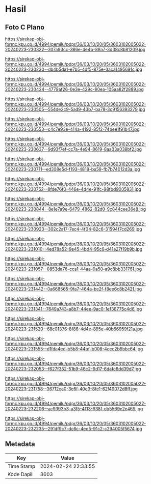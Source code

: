 # Hasil

## Foto C Plano

https://sirekap-obj-formc.kpu.go.id/4994/pemilu/pdpr/36/03/10/20/05/3603102005022-20240223-230322--307a93cc-386e-4e4b-89a7-3d38c8b81209.jpg

https://sirekap-obj-formc.kpu.go.id/4994/pemilu/pdpr/36/03/10/20/05/3603102005022-20240223-230230--db4b5da1-e7b5-4df5-875e-0aca1495691c.jpg

https://sirekap-obj-formc.kpu.go.id/4994/pemilu/pdpr/36/03/10/20/05/3603102005022-20240223-230424--4779af26-0e3e-429c-90ea-105aa82f2889.jpg

https://sirekap-obj-formc.kpu.go.id/4994/pemilu/pdpr/36/03/10/20/05/3603102005022-20240223-230505--554de2c9-5ad9-43b7-ba78-3c9156393279.jpg

https://sirekap-obj-formc.kpu.go.id/4994/pemilu/pdpr/36/03/10/20/05/3603102005022-20240223-230553--c4c7e93e-414a-4192-85f2-74bee1f91b47.jpg

https://sirekap-obj-formc.kpu.go.id/4994/pemilu/pdpr/36/03/10/20/05/3603102005022-20240223-230637--9d93f7ef-cc7a-4e94-8619-8aa03a038bf2.jpg

https://sirekap-obj-formc.kpu.go.id/4994/pemilu/pdpr/36/03/10/20/05/3603102005022-20240223-230711--ed308e5d-f193-4818-ba59-fb7b74012d3a.jpg

https://sirekap-obj-formc.kpu.go.id/4994/pemilu/pdpr/36/03/10/20/05/3603102005022-20240223-230752--8fde76f0-446e-4d4e-91fc-98fbd9005831.jpg

https://sirekap-obj-formc.kpu.go.id/4994/pemilu/pdpr/36/03/10/20/05/3603102005022-20240223-230844--8e1e7a9e-6479-4862-82d0-9c844cee36e8.jpg

https://sirekap-obj-formc.kpu.go.id/4994/pemilu/pdpr/36/03/10/20/05/3603102005022-20240223-230923--302c2a17-7ec4-4f04-82c6-31594f7cd269.jpg

https://sirekap-obj-formc.kpu.go.id/4994/pemilu/pdpr/36/03/10/20/05/3603102005022-20240223-231010--4ed78a52-9e45-4bd4-95c6-d41a27f19b9b.jpg

https://sirekap-obj-formc.kpu.go.id/4994/pemilu/pdpr/36/03/10/20/05/3603102005022-20240223-231057--0853da76-cca1-44aa-9a50-a9c8bb331761.jpg

https://sirekap-obj-formc.kpu.go.id/4994/pemilu/pdpr/36/03/10/20/05/3603102005022-20240223-231442--0a668565-9fa7-464a-be2f-f8ee6c8b2421.jpg

https://sirekap-obj-formc.kpu.go.id/4994/pemilu/pdpr/36/03/10/20/05/3603102005022-20240223-231341--7649a743-a8b7-44ee-9ac0-1ef38775c4d6.jpg

https://sirekap-obj-formc.kpu.go.id/4994/pemilu/pdpr/36/03/10/20/05/3603102005022-20240223-231520--68c01376-8f86-4d4e-895e-40b66959f21a.jpg

https://sirekap-obj-formc.kpu.go.id/4994/pemilu/pdpr/36/03/10/20/05/3603102005022-20240223-231555--d1fda4ed-b5b8-44bf-b008-4cec2b9bbc64.jpg

https://sirekap-obj-formc.kpu.go.id/4994/pemilu/pdpr/36/03/10/20/05/3603102005022-20240223-232053--f627f352-51b9-46c2-9d17-6dafc8dd39d7.jpg

https://sirekap-obj-formc.kpu.go.id/4994/pemilu/pdpr/36/03/10/20/05/3603102005022-20240223-231758--36712ca0-3e6f-40e3-8fe1-62f49072d8ff.jpg

https://sirekap-obj-formc.kpu.go.id/4994/pemilu/pdpr/36/03/10/20/05/3603102005022-20240223-232206--ac9393b3-a3f5-4f13-938f-db5569e2e469.jpg

https://sirekap-obj-formc.kpu.go.id/4994/pemilu/pdpr/36/03/10/20/05/3603102005022-20240223-232235--291df9c7-dc6c-4ed5-91c2-c294005f5674.jpg


## Metadata

| Key        | Value               |
| ---------- | ------------------- |
| Time Stamp | 2024-02-24 22:33:55 |
| Kode Dapil | 3603                |



